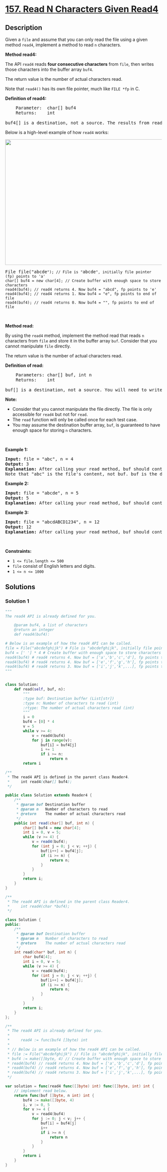 # [157. Read N Characters Given Read4](https://leetcode.com/problems/read-n-characters-given-read4)


## Description

<p>Given a <code>file</code> and assume that you can only read the file using a given method <code>read4</code>, implement a method to read <code>n</code> characters.</p>

<p><strong>Method read4: </strong></p>

<p>The API <code>read4</code> reads <strong>four consecutive characters</strong> from <code>file</code>, then writes those characters into the buffer array <code>buf4</code>.</p>

<p>The return value is the number of actual characters read.</p>

<p>Note that <code>read4()</code> has its own file pointer, much like <code>FILE *fp</code> in C.</p>

<p><strong>Definition of read4:</strong></p>

<pre>
    Parameter:  char[] buf4
    Returns:    int

buf4[] is a destination, not a source. The results from read4 will be copied to buf4[].
</pre>

<p>Below is a high-level example of how <code>read4</code> works:</p>
<img alt="" src="https://spcdn.pages.dev/leetcode/problems/0157.Read%20N%20Characters%20Given%20Read4/images/157_example.png" style="width: 600px; height: 403px;" />
<pre>
File file(&quot;abcde<code>&quot;); // File is &quot;</code>abcde<code>&quot;, initially file pointer (fp) points to &#39;a&#39;
char[] buf4 = new char[4]; // Create buffer with enough space to store characters
read4(buf4); // read4 returns 4. Now buf4 = &quot;abcd&quot;, fp points to &#39;e&#39;
read4(buf4); // read4 returns 1. Now buf4 = &quot;e&quot;, fp points to end of file
read4(buf4); // read4 returns 0. Now buf4 = &quot;&quot;, fp points to end of file</code>
</pre>

<p>&nbsp;</p>

<p><strong>Method read:</strong></p>

<p>By using the <code>read4</code> method, implement the method read that reads <code>n</code> characters from <code>file</code> and store it in the buffer array <code>buf</code>. Consider that you cannot manipulate <code>file</code> directly.</p>

<p>The return value is the number of actual characters read.</p>

<p><strong>Definition of read: </strong></p>

<pre>
    Parameters:	char[] buf, int n
    Returns:	int

buf[] is a destination, not a source. You will need to write the results to buf[].
</pre>

<p><strong>Note:</strong></p>

<ul>
	<li>Consider that you cannot manipulate the file directly. The file is only accessible for <code>read4</code> but not for <code>read</code>.</li>
	<li>The <code>read</code> function will only be called once for each test case.</li>
	<li>You may assume the destination buffer array, <code>buf</code>, is guaranteed to have enough space for storing <code>n</code> characters.</li>
</ul>

<p>&nbsp;</p>
<p><strong class="example">Example 1:</strong></p>

<pre>
<strong>Input:</strong> file = &quot;abc&quot;, n = 4
<strong>Output:</strong> 3
<strong>Explanation:</strong> After calling your read method, buf should contain &quot;abc&quot;. We read a total of 3 characters from the file, so return 3.
Note that &quot;abc&quot; is the file&#39;s content, not buf. buf is the destination buffer that you will have to write the results to.
</pre>

<p><strong class="example">Example 2:</strong></p>

<pre>
<strong>Input:</strong> file = &quot;abcde&quot;, n = 5
<strong>Output:</strong> 5
<strong>Explanation:</strong> After calling your read method, buf should contain &quot;abcde&quot;. We read a total of 5 characters from the file, so return 5.
</pre>

<p><strong class="example">Example 3:</strong></p>

<pre>
<strong>Input:</strong> file = &quot;abcdABCD1234&quot;, n = 12
<strong>Output:</strong> 12
<strong>Explanation:</strong> After calling your read method, buf should contain &quot;abcdABCD1234&quot;. We read a total of 12 characters from the file, so return 12.
</pre>

<p>&nbsp;</p>
<p><strong>Constraints:</strong></p>

<ul>
	<li><code>1 &lt;= file.length &lt;= 500</code></li>
	<li><code>file</code> consist of English letters and digits.</li>
	<li><code>1 &lt;= n &lt;= 1000</code></li>
</ul>

## Solutions

### Solution 1

<!-- tabs:start -->

```python
"""
The read4 API is already defined for you.

    @param buf4, a list of characters
    @return an integer
    def read4(buf4):

# Below is an example of how the read4 API can be called.
file = File("abcdefghijk") # File is "abcdefghijk", initially file pointer (fp) points to 'a'
buf4 = [' '] * 4 # Create buffer with enough space to store characters
read4(buf4) # read4 returns 4. Now buf = ['a','b','c','d'], fp points to 'e'
read4(buf4) # read4 returns 4. Now buf = ['e','f','g','h'], fp points to 'i'
read4(buf4) # read4 returns 3. Now buf = ['i','j','k',...], fp points to end of file
"""


class Solution:
    def read(self, buf, n):
        """
        :type buf: Destination buffer (List[str])
        :type n: Number of characters to read (int)
        :rtype: The number of actual characters read (int)
        """
        i = 0
        buf4 = [0] * 4
        v = 5
        while v >= 4:
            v = read4(buf4)
            for j in range(v):
                buf[i] = buf4[j]
                i += 1
                if i >= n:
                    return n
        return i
```

```java
/**
 * The read4 API is defined in the parent class Reader4.
 *     int read4(char[] buf4);
 */

public class Solution extends Reader4 {
    /**
     * @param buf Destination buffer
     * @param n   Number of characters to read
     * @return    The number of actual characters read
     */
    public int read(char[] buf, int n) {
        char[] buf4 = new char[4];
        int i = 0, v = 5;
        while (v >= 4) {
            v = read4(buf4);
            for (int j = 0; j < v; ++j) {
                buf[i++] = buf4[j];
                if (i >= n) {
                    return n;
                }
            }
        }
        return i;
    }
}
```

```cpp
/**
 * The read4 API is defined in the parent class Reader4.
 *     int read4(char *buf4);
 */

class Solution {
public:
    /**
     * @param buf Destination buffer
     * @param n   Number of characters to read
     * @return    The number of actual characters read
     */
    int read(char* buf, int n) {
        char buf4[4];
        int i = 0, v = 5;
        while (v >= 4) {
            v = read4(buf4);
            for (int j = 0; j < v; ++j) {
                buf[i++] = buf4[j];
                if (i >= n) {
                    return n;
                }
            }
        }
        return i;
    }
};
```

```go
/**
 * The read4 API is already defined for you.
 *
 *     read4 := func(buf4 []byte) int
 *
 * // Below is an example of how the read4 API can be called.
 * file := File("abcdefghijk") // File is "abcdefghijk", initially file pointer (fp) points to 'a'
 * buf4 := make([]byte, 4) // Create buffer with enough space to store characters
 * read4(buf4) // read4 returns 4. Now buf = ['a','b','c','d'], fp points to 'e'
 * read4(buf4) // read4 returns 4. Now buf = ['e','f','g','h'], fp points to 'i'
 * read4(buf4) // read4 returns 3. Now buf = ['i','j','k',...], fp points to end of file
 */

var solution = func(read4 func([]byte) int) func([]byte, int) int {
	// implement read below.
	return func(buf []byte, n int) int {
		buf4 := make([]byte, 4)
		i, v := 0, 5
		for v >= 4 {
			v = read4(buf4)
			for j := 0; j < v; j++ {
				buf[i] = buf4[j]
				i++
				if i >= n {
					return n
				}
			}
		}
		return i
	}
}
```

<!-- tabs:end -->

<!-- end -->
